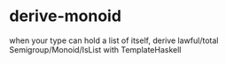 # derive-monoid
when your type can hold a list of itself, derive lawful/total Semigroup/Monoid/IsList with TemplateHaskell 

